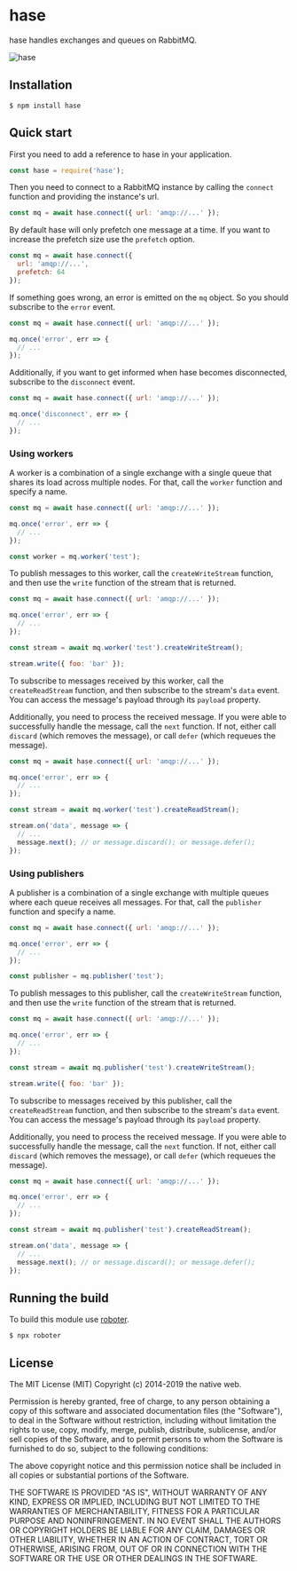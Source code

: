 # hase

hase handles exchanges and queues on RabbitMQ.

![hase](https://github.com/thenativeweb/hase/raw/master/images/logo.jpg "hase")

## Installation

```shell
$ npm install hase
```

## Quick start

First you need to add a reference to hase in your application.

```javascript
const hase = require('hase');
```

Then you need to connect to a RabbitMQ instance by calling the `connect` function and providing the instance's url.

```javascript
const mq = await hase.connect({ url: 'amqp://...' });
```

By default hase will only prefetch one message at a time. If you want to increase the prefetch size use the `prefetch` option.

```javascript
const mq = await hase.connect({
  url: 'amqp://...',
  prefetch: 64
});
```

If something goes wrong, an error is emitted on the `mq` object. So you should subscribe to the `error` event.

```javascript
const mq = await hase.connect({ url: 'amqp://...' });

mq.once('error', err => {
  // ...
});
```

Additionally, if you want to get informed when hase becomes disconnected, subscribe to the `disconnect` event.

```javascript
const mq = await hase.connect({ url: 'amqp://...' });

mq.once('disconnect', err => {
  // ...
});
```

### Using workers

A worker is a combination of a single exchange with a single queue that shares its load across multiple nodes. For that, call the `worker` function and specify a name.

```javascript
const mq = await hase.connect({ url: 'amqp://...' });

mq.once('error', err => {
  // ...
});

const worker = mq.worker('test');
```

To publish messages to this worker, call the `createWriteStream` function, and then use the `write` function of the stream that is returned.

```javascript
const mq = await hase.connect({ url: 'amqp://...' });

mq.once('error', err => {
  // ...
});

const stream = await mq.worker('test').createWriteStream();

stream.write({ foo: 'bar' });
```

To subscribe to messages received by this worker, call the `createReadStream` function, and then subscribe to the stream's `data` event. You can access the message's payload through its `payload` property.

Additionally, you need to process the received message. If you were able to successfully handle the message, call the `next` function. If not, either call `discard` (which removes the message), or call `defer` (which requeues the message).

```javascript
const mq = await hase.connect({ url: 'amqp://...' });

mq.once('error', err => {
  // ...
});

const stream = await mq.worker('test').createReadStream();

stream.on('data', message => {
  // ...
  message.next(); // or message.discard(); or message.defer();
});
```

### Using publishers

A publisher is a combination of a single exchange with multiple queues where each queue receives all messages. For that, call the `publisher` function and specify a name.

```javascript
const mq = await hase.connect({ url: 'amqp://...' });

mq.once('error', err => {
  // ...
});

const publisher = mq.publisher('test');
```

To publish messages to this publisher, call the `createWriteStream` function, and then use the `write` function of the stream that is returned.

```javascript
const mq = await hase.connect({ url: 'amqp://...' });

mq.once('error', err => {
  // ...
});

const stream = await mq.publisher('test').createWriteStream();

stream.write({ foo: 'bar' });
```

To subscribe to messages received by this publisher, call the `createReadStream` function, and then subscribe to the stream's `data` event. You can access the message's payload through its `payload` property.

Additionally, you need to process the received message. If you were able to successfully handle the message, call the `next` function. If not, either call `discard` (which removes the message), or call `defer` (which requeues the message).

```javascript
const mq = await hase.connect({ url: 'amqp://...' });

mq.once('error', err => {
  // ...
});

const stream = await mq.publisher('test').createReadStream();

stream.on('data', message => {
  // ...
  message.next(); // or message.discard(); or message.defer();
});
```

## Running the build

To build this module use [roboter](https://www.npmjs.com/package/roboter).

```shell
$ npx roboter
```

## License

The MIT License (MIT)
Copyright (c) 2014-2019 the native web.

Permission is hereby granted, free of charge, to any person obtaining a copy of this software and associated documentation files (the "Software"), to deal in the Software without restriction, including without limitation the rights to use, copy, modify, merge, publish, distribute, sublicense, and/or sell copies of the Software, and to permit persons to whom the Software is furnished to do so, subject to the following conditions:

The above copyright notice and this permission notice shall be included in all copies or substantial portions of the Software.

THE SOFTWARE IS PROVIDED "AS IS", WITHOUT WARRANTY OF ANY KIND, EXPRESS OR IMPLIED, INCLUDING BUT NOT LIMITED TO THE WARRANTIES OF MERCHANTABILITY, FITNESS FOR A PARTICULAR PURPOSE AND NONINFRINGEMENT. IN NO EVENT SHALL THE AUTHORS OR COPYRIGHT HOLDERS BE LIABLE FOR ANY CLAIM, DAMAGES OR OTHER LIABILITY, WHETHER IN AN ACTION OF CONTRACT, TORT OR OTHERWISE, ARISING FROM, OUT OF OR IN CONNECTION WITH THE SOFTWARE OR THE USE OR OTHER DEALINGS IN THE SOFTWARE.
